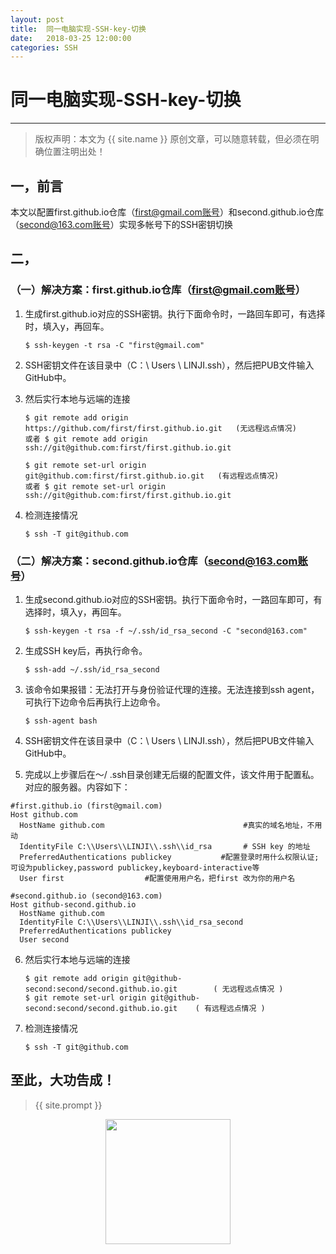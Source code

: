 ```yaml
---     
layout: post         
title:  同一电脑实现-SSH-key-切换
date:   2018-03-25 12:00:00
categories: SSH
---
```

# 同一电脑实现-SSH-key-切换

***
> 版权声明：本文为 {{ site.name }} 原创文章，可以随意转载，但必须在明确位置注明出处！

## 一，前言

本文以配置first.github.io仓库（first@gmail.com账号）和second.github.io仓库（second@163.com账号）实现多帐号下的SSH密钥切换

## 二，

### （一）解决方案：first.github.io仓库（first@gmail.com账号）

1. 生成first.github.io对应的SSH密钥。执行下面命令时，一路回车即可，有选择时，填入y，再回车。

	```
	$ ssh-keygen -t rsa -C "first@gmail.com" 
	```

2. SSH密钥文件在该目录中（C：\ Users \ LINJI.ssh），然后把PUB文件输入GitHub中。

3. 然后实行本地与远端的连接

	```
	$ git remote add origin https://github.com/first/first.github.io.git   (无远程远点情况)
	或者 $ git remote add origin ssh://git@github.com:first/first.github.io.git 
	```

	```
	$ git remote set-url origin git@github.com:first/first.github.io.git   (有远程远点情况) 
	或者 $ git remote set-url origin ssh://git@github.com:first/first.github.io.git
	```
	
4. 检测连接情况

	```
	$ ssh -T git@github.com  
	```

### （二）解决方案：second.github.io仓库（second@163.com账号）

1. 生成second.github.io对应的SSH密钥。执行下面命令时，一路回车即可，有选择时，填入y，再回车。

	```
	$ ssh-keygen -t rsa -f ~/.ssh/id_rsa_second -C "second@163.com" 
	```

2. 生成SSH key后，再执行命令。

	```
	$ ssh-add ~/.ssh/id_rsa_second
	```

3. 该命令如果报错：无法打开与身份验证代理的连接。无法连接到ssh agent，可执行下边命令后再执行上边命令。

	```
	$ ssh-agent bash
	```

4. SSH密钥文件在该目录中（C：\ Users \ LINJI.ssh），然后把PUB文件输入GitHub中。

5. 完成以上步骤后在〜/ .ssh目录创建无后缀的配置文件，该文件用于配置私。对应的服务器。内容如下：

  ```
  #first.github.io (first@gmail.com)        
  Host github.com                                       
  	HostName github.com                               #真实的域名地址，不用动         
  	IdentityFile C:\\Users\\LINJI\\.ssh\\id_rsa       # SSH key 的地址     
  	PreferredAuthentications publickey           #配置登录时用什么权限认证;可设为publickey,password publickey,keyboard-interactive等                 
  	User first                  #配置使用用户名，把first 改为你的用户名  
      
  #second.github.io (second@163.com)       
  Host github-second.github.io      
  	HostName github.com      
  	IdentityFile C:\\Users\\LINJI\\.ssh\\id_rsa_second       
  	PreferredAuthentications publickey       
  	User second
  ```

6. 然后实行本地与远端的连接

	```
	$ git remote add origin git@github-second:second/second.github.io.git        ( 无远程远点情况 )
	$ git remote set-url origin git@github-second:second/second.github.io.git    ( 有远程远点情况 )
	```

7. 检测连接情况

	```
	$ ssh -T git@github.com
	```

## 至此，大功告成！

> {{ site.prompt }}

<div  align="center">
<img src="https://rengui520.github.io/images/wechart.jpg" width = "200" height = "200"/>